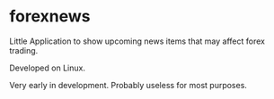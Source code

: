 # forexnews

Little Application to show upcoming news items that may affect forex trading.

Developed on Linux.

Very early in development. Probably useless for most purposes.


